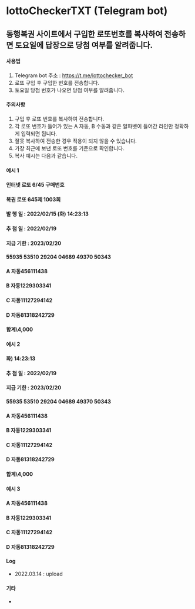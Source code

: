 # lottoCheckerTXT (Telegram bot)

## 동행복권 사이트에서 구입한 로또번호를 복사하여 전송하면 토요일에 답장으로 당첨 여부를 알려줍니다.

#### 사용법
1. Telegram bot 주소 : https://t.me/lottochecker_bot
2. 로또 구입 후 구입한 번호를 전송합니다.
3. 토요일 당첨 번호가 나오면 당첨 여부를 알려줍니다.

#### 주의사항
1. 구입 후 로또 번호를 복사하여 전송합니다.
2. 각 로또 번호가 들어가 있는 A 자동, B 수동과 같은 알파벳이 들어간 라인만 정확하게 입력되면 됩니다.
3. 잘못 복사하여 전송한 경우 적용이 되지 않을 수 있습니다.
4. 가장 최근에 보낸 로또 번호를 기준으로 확인합니다.
5. 복사 예시는 다음과 같습니다.

#### 예시 1
#### 인터넷 로또 6/45 구매번호
#### 복권 로또 645제 1003회
#### 발 행 일 : 2022/02/15 (화) 14:23:13
#### 추 첨 일 : 2022/02/19
#### 지급 기한 : 2023/02/20
#### 55935 53510 29204 04689 49370 50343

#### A 자동456111438
#### B 자동1229303341
#### C 자동11127294142
#### D 자동81318242729
#### 합계\4,000

#### 예시 2
#### 화) 14:23:13
#### 추 첨 일 : 2022/02/19
#### 지급 기한 : 2023/02/20
#### 55935 53510 29204 04689 49370 50343

#### A 자동456111438
#### B 자동1229303341
#### C 자동11127294142
#### D 자동81318242729
#### 합계\4,000

#### 예시 3
#### A 자동456111438
#### B 자동1229303341
#### C 자동11127294142
#### D 자동81318242729


#### Log
- 2022.03.14 : upload

#### 기타
- 
